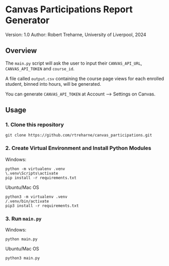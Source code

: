 # Canvas Participations Report Generator

Version: 1.0
Author: Robert Treharne, University of Liverpool, 2024

## Overview

The `main.py` script will ask the user to input their `CANVAS_API_URL`, `CANVAS_API_TOKEN` and `course_id`.

A file called `output.csv` containing the course page views for each enrolled student, binned into hours, will be generated.

You can generate `CANVAS_API_TOKEN` at Account --> Settings on Canvas.

## Usage

### 1. Clone this repository

```{bash}
git clone https://github.com/rtreharne/canvas_participations.git
```

### 2. Create Virtual Environment and Install Python Modules

Windows:

```{base}
python -m virtualenv .venv
\.venv\Scripts\activate
pip install -r requirements.txt
```

Ubuntu/Mac OS
```{base}
python3 -m virtualenv .venv
/.venv/bin/activate
pip3 install -r requirements.txt
```

### 3. Run `main.py`

Windows:

```{bash}
python main.py
```

Ubuntu/Mac OS

```{bash}
python3 main.py
```